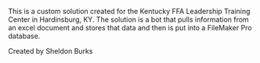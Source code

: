 This is a custom solution created for the Kentucky FFA Leadership Training Center in Hardinsburg, KY. The solution is a bot that pulls information from an excel document and stores that data and then is put into a FileMaker Pro database. 

Created by Sheldon Burks
